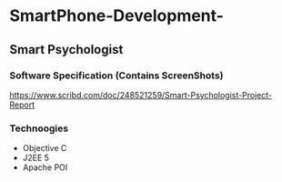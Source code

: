 SmartPhone-Development-
=======================
## Smart Psychologist

### Software Specification (Contains ScreenShots)
https://www.scribd.com/doc/248521259/Smart-Psychologist-Project-Report

### Technoogies
* Objective C
* J2EE 5
* Apache POI

